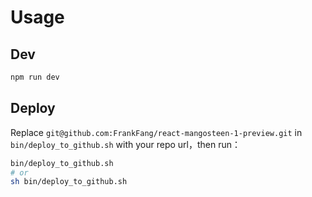 # Usage

## Dev

```bash
npm run dev
```

## Deploy

Replace `git@github.com:FrankFang/react-mangosteen-1-preview.git` in `bin/deploy_to_github.sh` with your repo url，then run：
```bash
bin/deploy_to_github.sh
# or
sh bin/deploy_to_github.sh
```
